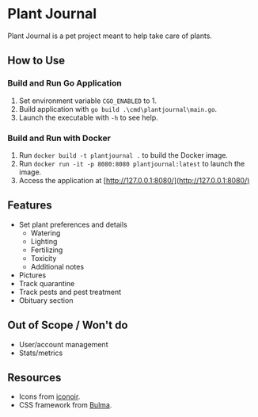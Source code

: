 # Plant Journal

Plant Journal is a pet project meant to help take care of plants.

## How to Use

### Build and Run Go Application

1. Set environment variable `CGO_ENABLED` to 1.
2. Build application with `go build .\cmd\plantjournal\main.go`.
3. Launch the executable with `-h` to see help.

### Build and Run with Docker

1. Run `docker build -t plantjournal .` to build the Docker image.
2. Run `docker run -it -p 8080:8080 plantjournal:latest` to launch the image.
3. Access the application at [http://127.0.0.1:8080/](http://127.0.0.1:8080/)

## Features

- Set plant preferences and details
  - Watering
  - Lighting
  - Fertilizing
  - Toxicity
  - Additional notes
- Pictures
- Track quarantine
- Track pests and pest treatment
- Obituary section

## Out of Scope / Won't do

- User/account management
- Stats/metrics

## Resources

- Icons from [iconoir](https://iconoir.com/).
- CSS framework from [Bulma](https://bulma.io/).
